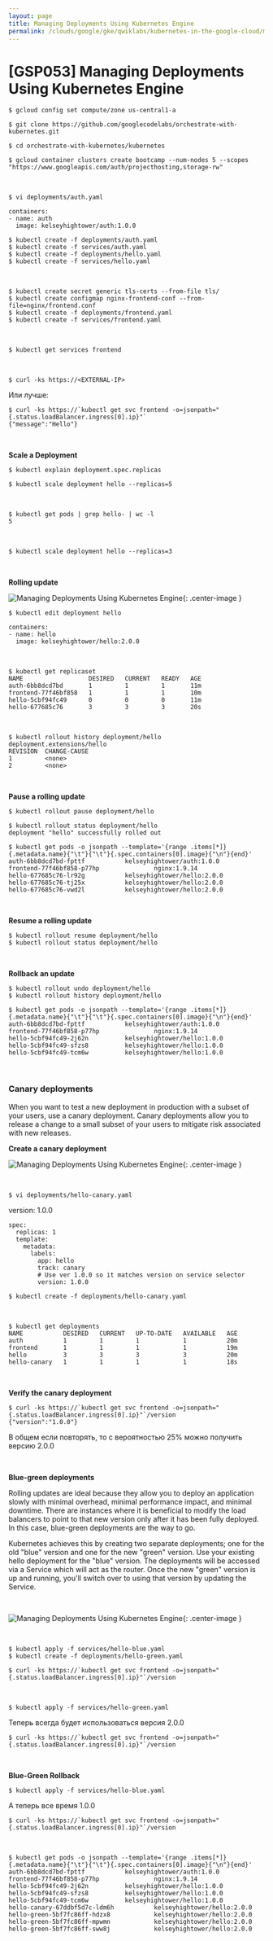 ```yaml
---
layout: page
title: Managing Deployments Using Kubernetes Engine
permalink: /clouds/google/gke/qwiklabs/kubernetes-in-the-google-cloud/managing-deployments-using-kubernetes-engine/
---
```


# [GSP053] Managing Deployments Using Kubernetes Engine

    $ gcloud config set compute/zone us-central1-a

    $ git clone https://github.com/googlecodelabs/orchestrate-with-kubernetes.git

    $ cd orchestrate-with-kubernetes/kubernetes

    $ gcloud container clusters create bootcamp --num-nodes 5 --scopes "https://www.googleapis.com/auth/projecthosting,storage-rw"


<br/>

    $ vi deployments/auth.yaml

```
containers:
- name: auth
  image: kelseyhightower/auth:1.0.0
```

    $ kubectl create -f deployments/auth.yaml
    $ kubectl create -f services/auth.yaml
    $ kubectl create -f deployments/hello.yaml
    $ kubectl create -f services/hello.yaml

<br/>

    $ kubectl create secret generic tls-certs --from-file tls/
    $ kubectl create configmap nginx-frontend-conf --from-file=nginx/frontend.conf
    $ kubectl create -f deployments/frontend.yaml
    $ kubectl create -f services/frontend.yaml

<br/>

    $ kubectl get services frontend

<br/>

    $ curl -ks https://<EXTERNAL-IP>

Или лучше:

    $ curl -ks https://`kubectl get svc frontend -o=jsonpath="{.status.loadBalancer.ingress[0].ip}"`
    {"message":"Hello"}


<br/>

**Scale a Deployment**

    $ kubectl explain deployment.spec.replicas

    $ kubectl scale deployment hello --replicas=5

<br/>

    $ kubectl get pods | grep hello- | wc -l
    5

<br/>

    $ kubectl scale deployment hello --replicas=3

<br/>

**Rolling update**

![Managing Deployments Using Kubernetes Engine](/img/clouds/google/gke/qwiklabs/kubernetes-in-the-google-cloud/managing-deployments-using-kubernetes-engine/pic1.png "Managing Deployments Using Kubernetes Engine"){: .center-image }


    $ kubectl edit deployment hello

```
containers:
- name: hello
  image: kelseyhightower/hello:2.0.0
```

<br/>

    $ kubectl get replicaset
    NAME                  DESIRED   CURRENT   READY   AGE
    auth-6bb8dcd7bd       1         1         1       11m
    frontend-77f46bf858   1         1         1       10m
    hello-5cbf94fc49      0         0         0       11m
    hello-677685c76       3         3         3       20s

<br/>

    $ kubectl rollout history deployment/hello
    deployment.extensions/hello
    REVISION  CHANGE-CAUSE
    1         <none>
    2         <none>

<br/>

**Pause a rolling update**

    $ kubectl rollout pause deployment/hello

    $ kubectl rollout status deployment/hello
    deployment "hello" successfully rolled out

    $ kubectl get pods -o jsonpath --template='{range .items[*]}{.metadata.name}{"\t"}{"\t"}{.spec.containers[0].image}{"\n"}{end}'
    auth-6bb8dcd7bd-fpttf           kelseyhightower/auth:1.0.0
    frontend-77f46bf858-p77hp               nginx:1.9.14
    hello-677685c76-lr92g           kelseyhightower/hello:2.0.0
    hello-677685c76-tj25x           kelseyhightower/hello:2.0.0
    hello-677685c76-vwd2l           kelseyhightower/hello:2.0.0


<br/>

**Resume a rolling update**

    $ kubectl rollout resume deployment/hello
    $ kubectl rollout status deployment/hello

<br/>

**Rollback an update**

    $ kubectl rollout undo deployment/hello
    $ kubectl rollout history deployment/hello

    $ kubectl get pods -o jsonpath --template='{range .items[*]}{.metadata.name}{"\t"}{"\t"}{.spec.containers[0].image}{"\n"}{end}'
    auth-6bb8dcd7bd-fpttf           kelseyhightower/auth:1.0.0
    frontend-77f46bf858-p77hp               nginx:1.9.14
    hello-5cbf94fc49-2j62n          kelseyhightower/hello:1.0.0
    hello-5cbf94fc49-sfzs8          kelseyhightower/hello:1.0.0
    hello-5cbf94fc49-tcm6w          kelseyhightower/hello:1.0.0

<br/>


### Canary deployments

When you want to test a new deployment in production with a subset of your users, use a canary deployment. Canary deployments allow you to release a change to a small subset of your users to mitigate risk associated with new releases.

**Create a canary deployment**


![Managing Deployments Using Kubernetes Engine](/img/clouds/google/gke/qwiklabs/kubernetes-in-the-google-cloud/managing-deployments-using-kubernetes-engine/pic2.png "Managing Deployments Using Kubernetes Engine"){: .center-image }

<br/>

    $ vi deployments/hello-canary.yaml


version: 1.0.0

```
spec:
  replicas: 1
  template:
    metadata:
      labels:
        app: hello
        track: canary
        # Use ver 1.0.0 so it matches version on service selector
        version: 1.0.0
```

    $ kubectl create -f deployments/hello-canary.yaml

<br/>

    $ kubectl get deployments
    NAME           DESIRED   CURRENT   UP-TO-DATE   AVAILABLE   AGE
    auth           1         1         1            1           20m
    frontend       1         1         1            1           19m
    hello          3         3         3            3           20m
    hello-canary   1         1         1            1           18s

<br/>

**Verify the canary deployment**

    $ curl -ks https://`kubectl get svc frontend -o=jsonpath="{.status.loadBalancer.ingress[0].ip}"`/version
    {"version":"1.0.0"}


В общем если повторять, то с вероятностью 25% можно получить версию 2.0.0

<br/>


**Blue-green deployments**

Rolling updates are ideal because they allow you to deploy an application slowly with minimal overhead, minimal performance impact, and minimal downtime. There are instances where it is beneficial to modify the load balancers to point to that new version only after it has been fully deployed. In this case, blue-green deployments are the way to go.

Kubernetes achieves this by creating two separate deployments; one for the old "blue" version and one for the new "green" version. Use your existing hello deployment for the "blue" version. The deployments will be accessed via a Service which will act as the router. Once the new "green" version is up and running, you'll switch over to using that version by updating the Service.

<br/>

![Managing Deployments Using Kubernetes Engine](/img/clouds/google/gke/qwiklabs/kubernetes-in-the-google-cloud/managing-deployments-using-kubernetes-engine/pic3.png "Managing Deployments Using Kubernetes Engine"){: .center-image }

<br/>

    $ kubectl apply -f services/hello-blue.yaml
    $ kubectl create -f deployments/hello-green.yaml

    $ curl -ks https://`kubectl get svc frontend -o=jsonpath="{.status.loadBalancer.ingress[0].ip}"`/version


<br/>

    $ kubectl apply -f services/hello-green.yaml


Теперь всегда будет использоваться версия 2.0.0

    $ curl -ks https://`kubectl get svc frontend -o=jsonpath="{.status.loadBalancer.ingress[0].ip}"`/version

<br/>

**Blue-Green Rollback**

    $ kubectl apply -f services/hello-blue.yaml

А теперь все время 1.0.0

    $ curl -ks https://`kubectl get svc frontend -o=jsonpath="{.status.loadBalancer.ingress[0].ip}"`/version


<br/>

    $ kubectl get pods -o jsonpath --template='{range .items[*]}{.metadata.name}{"\t"}{"\t"}{.spec.containers[0].image}{"\n"}{end}'
    auth-6bb8dcd7bd-fpttf           kelseyhightower/auth:1.0.0
    frontend-77f46bf858-p77hp               nginx:1.9.14
    hello-5cbf94fc49-2j62n          kelseyhightower/hello:1.0.0
    hello-5cbf94fc49-sfzs8          kelseyhightower/hello:1.0.0
    hello-5cbf94fc49-tcm6w          kelseyhightower/hello:1.0.0
    hello-canary-67ddbf5d7c-ldm6h           kelseyhightower/hello:2.0.0
    hello-green-5bf7fc86ff-hdzx8            kelseyhightower/hello:2.0.0
    hello-green-5bf7fc86ff-mpwmn            kelseyhightower/hello:2.0.0
    hello-green-5bf7fc86ff-sww8j            kelseyhightower/hello:2.0.0

